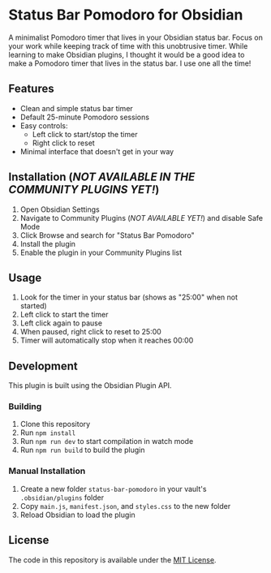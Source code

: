 # Status Bar Pomodoro for Obsidian

A minimalist Pomodoro timer that lives in your Obsidian status bar. Focus on your work while keeping track of time with this unobtrusive timer. While learning to make Obsidian plugins, I thought it would be a good idea to make a Pomodoro timer that lives in the status bar. I use one all the time!

## Features

-   Clean and simple status bar timer
-   Default 25-minute Pomodoro sessions
-   Easy controls:
    -   Left click to start/stop the timer
    -   Right click to reset
-   Minimal interface that doesn't get in your way

## Installation (_NOT AVAILABLE IN THE COMMUNITY PLUGINS YET!_)

1. Open Obsidian Settings
2. Navigate to Community Plugins (_NOT AVAILABLE YET!_) and disable Safe Mode
3. Click Browse and search for "Status Bar Pomodoro"
4. Install the plugin
5. Enable the plugin in your Community Plugins list

## Usage

1. Look for the timer in your status bar (shows as "25:00" when not started)
2. Left click to start the timer
3. Left click again to pause
4. When paused, right click to reset to 25:00
5. Timer will automatically stop when it reaches 00:00

## Development

This plugin is built using the Obsidian Plugin API.

### Building

1. Clone this repository
2. Run `npm install`
3. Run `npm run dev` to start compilation in watch mode
4. Run `npm run build` to build the plugin

### Manual Installation

1. Create a new folder `status-bar-pomodoro` in your vault's `.obsidian/plugins` folder
2. Copy `main.js`, `manifest.json`, and `styles.css` to the new folder
3. Reload Obsidian to load the plugin

## License

The code in this repository is available under the [MIT License](LICENSE).
